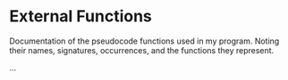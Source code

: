 # External Functions
Documentation of the pseudocode functions used in my program. Noting their names, signatures, occurrences, and the functions they represent.

...
